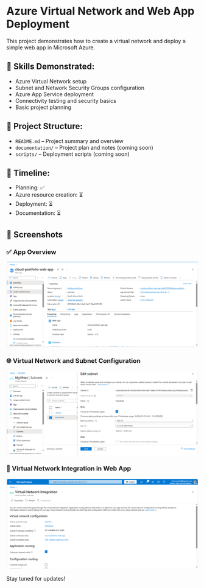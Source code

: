 # Azure Virtual Network and Web App Deployment

This project demonstrates how to create a virtual network and deploy a simple web app in Microsoft Azure.

## 🔧 Skills Demonstrated:
- Azure Virtual Network setup
- Subnet and Network Security Groups configuration
- Azure App Service deployment
- Connectivity testing and security basics
- Basic project planning

## 📂 Project Structure:
- `README.md` – Project summary and overview
- `documentation/` – Project plan and notes (coming soon)
- `scripts/` – Deployment scripts (coming soon)

## 📅 Timeline:
- Planning: ✅
- Azure resource creation: ⏳
- Deployment: ⏳
- Documentation: ⏳


## 📸 Screenshots

### ✅ App Overview
![App Overview Screenshot](https://github.com/KeitumetseNtsimane/azure-vnet-webapp-project/blob/main/App%20Overview.png?raw=true)

### 🌐 Virtual Network and Subnet Configuration
![Virtual Network and Subnet Screenshot](https://github.com/KeitumetseNtsimane/azure-vnet-webapp-project/blob/main/Virtual%20Network%20and%20Subnet.png?raw=true)

### 🔗 Virtual Network Integration in Web App
![Virtual Network Integration Screenshot](https://github.com/KeitumetseNtsimane/azure-vnet-webapp-project/blob/main/Virtual%20Network%20Integration.png?raw=true)


Stay tuned for updates!
